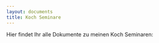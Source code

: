 ```yaml
---
layout: documents
title: Koch Seminare
---
```

Hier findet Ihr alle Dokumente zu meinen Koch Seminaren:

